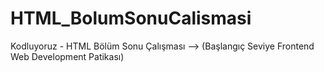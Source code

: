 # HTML_BolumSonuCalismasi
Kodluyoruz - HTML Bölüm Sonu Çalışması --> (Başlangıç Seviye Frontend Web Development Patikası)
